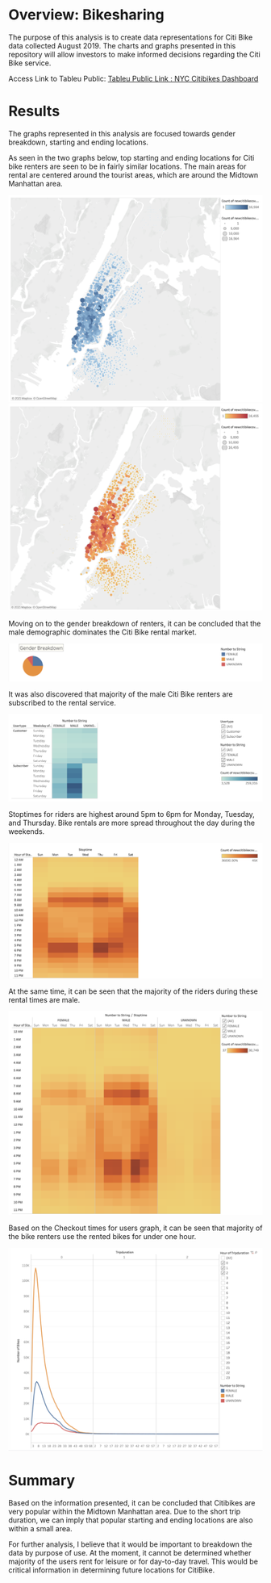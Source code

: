 # Overview: Bikesharing
The purpose of this analysis is to create data representations for Citi Bike data collected August 2019. The charts and graphs presented in this repository will allow investors to make informed decisions regarding the Citi Bike service. 

Access Link to Tableu Public: [Tableu Public Link : NYC Citibikes Dashboard](https://public.tableau.com/profile/patrick4196#!/vizhome/bikesharing_challenge_16142447733850/NYCCitiBikeAnalysis-August2019)

# Results

The graphs represented in this analysis are focused towards gender breakdown, starting and ending locations. 

As seen in the two graphs below, top starting and ending locations for Citi bike renters are seen to be in fairly similar locations. The main areas for rental are centered around the tourist areas, which are around the Midtown Manhattan area. 

![Top Starting Locations](https://github.com/patrickryanpo/bikesharing/blob/main/Resources/Top%20Starting%20Locations.png)
![Top Ending Locations](https://github.com/patrickryanpo/bikesharing/blob/main/Resources/Top%20Ending%20Locations.png)

Moving on to the gender breakdown of renters, it can be concluded that the male demographic dominates the Citi Bike rental market. 

![Gender Breakdown](https://github.com/patrickryanpo/bikesharing/blob/main/Resources/Gender%20Breakdown.png)

It was also discovered that majority of the male Citi Bike renters are subscribed to the rental service. 

![Trips by Gender](https://github.com/patrickryanpo/bikesharing/blob/main/Resources/User%20Trips%20by%20Gender.png)

Stoptimes for riders are highest around 5pm to 6pm for Monday, Tuesday, and Thursday. Bike rentals are more spread throughout the day during the weekends. 

![Time](https://github.com/patrickryanpo/bikesharing/blob/main/Resources/Trips%20per%20weekday%20per%20hour.png)

At the same time, it can be seen that the majority of the riders during these rental times are male. 

![Trips by Gender](https://github.com/patrickryanpo/bikesharing/blob/main/Resources/Trips%20by%20Gender.png)

Based on the Checkout times for users graph, it can be seen that majority of the bike renters use the rented bikes for under one hour. 

![Duration Rentals](https://github.com/patrickryanpo/bikesharing/blob/main/Resources/Checkout%20Times%20for%20Users.png)

# Summary

Based on the information presented, it can be concluded that Citibikes are very popular within the Midtown Manhattan area. Due to the short trip duration, we can imply that popular starting and ending locations are also within a small area. 

For further analysis, I believe that it would be important to breakdown the data by purpose of use. At the moment, it cannot be determined whether majority of the users rent for leisure or for day-to-day travel. This would be critical information in determining future locations for CitiBike. 